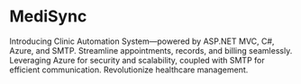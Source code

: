 # MediSync
Introducing Clinic Automation System—powered by ASP.NET MVC, C#, Azure, and SMTP. Streamline appointments, records, and billing seamlessly. Leveraging Azure for security and scalability, coupled with SMTP for efficient communication. Revolutionize healthcare management.

